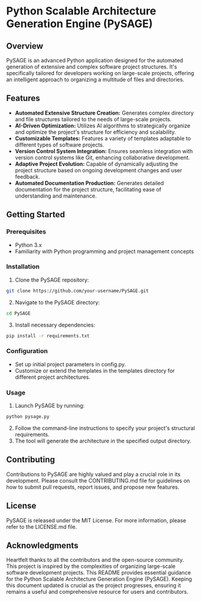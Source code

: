 # Python Scalable Architecture Generation Engine (PySAGE)

## Overview
PySAGE is an advanced Python application designed for the automated generation of extensive and complex software project structures. It's specifically tailored for developers working on large-scale projects, offering an intelligent approach to organizing a multitude of files and directories.

## Features
- **Automated Extensive Structure Creation:** Generates complex directory and file structures tailored to the needs of large-scale projects.
- **AI-Driven Optimization:** Utilizes AI algorithms to strategically organize and optimize the project's structure for efficiency and scalability.
- **Customizable Templates:** Features a variety of templates adaptable to different types of software projects.
- **Version Control System Integration:** Ensures seamless integration with version control systems like Git, enhancing collaborative development.
- **Adaptive Project Evolution:** Capable of dynamically adjusting the project structure based on ongoing development changes and user feedback.
- **Automated Documentation Production:** Generates detailed documentation for the project structure, facilitating ease of understanding and maintenance.

## Getting Started

### Prerequisites
- Python 3.x
- Familiarity with Python programming and project management concepts

### Installation
1. Clone the PySAGE repository:
```bash
git clone https://github.com/your-username/PySAGE.git
```
2. Navigate to the PySAGE directory:
```bash
cd PySAGE
```
3. Install necessary dependencies:
```bash
pip install -r requirements.txt
```

### Configuration
- Set up initial project parameters in config.py.
- Customize or extend the templates in the templates directory for different project architectures.

### Usage
1. Launch PySAGE by running:
```bash
python pysage.py
```
2. Follow the command-line instructions to specify your project's structural requirements.
3. The tool will generate the architecture in the specified output directory.

## Contributing
Contributions to PySAGE are highly valued and play a crucial role in its development. Please consult the CONTRIBUTING.md file for guidelines on how to submit pull requests, report issues, and propose new features.

## License
PySAGE is released under the MIT License. For more information, please refer to the LICENSE.md file.

## Acknowledgments
Heartfelt thanks to all the contributors and the open-source community. This project is inspired by the complexities of organizing large-scale software development projects. This README provides essential guidance for the Python Scalable Architecture Generation Engine (PySAGE). Keeping this document updated is crucial as the project progresses, ensuring it remains a useful and comprehensive resource for users and contributors.
